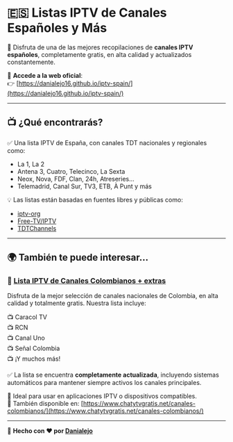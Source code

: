 # 🇪🇸 Listas IPTV de Canales Españoles y Más

🎉 Disfruta de una de las mejores recopilaciones de **canales IPTV españoles**, completamente gratis, en alta calidad y actualizados constantemente.

🔗 **Accede a la web oficial**:  
👉 [https://danialejo16.github.io/iptv-spain/](https://danialejo16.github.io/iptv-spain/)

---

## 📺 ¿Qué encontrarás?

✅ Una lista IPTV de España, con canales TDT nacionales y regionales como:

- La 1, La 2  
- Antena 3, Cuatro, Telecinco, La Sexta  
- Neox, Nova, FDF, Clan, 24h, Atreseries...  
- Telemadrid, Canal Sur, TV3, ETB, À Punt y más

💡 Las listas están basadas en fuentes libres y públicas como:

- [iptv-org](https://github.com/iptv-org/iptv)  
- [Free-TV/IPTV](https://github.com/Free-TV/IPTV/blob/master/lists/spain.md)  
- [TDTChannels](https://www.tdtchannels.com/)

---

## 🌍 También te puede interesar...

### 🎉 [**Lista IPTV de Canales Colombianos** + extras](https://danialejo16.github.io/iptvcolombia/)

Disfruta de la mejor selección de canales nacionales de Colombia, en alta calidad y totalmente gratis. Nuestra lista incluye:

📺 Caracol TV  
📺 RCN  
📺 Canal Uno  
📺 Señal Colombia  
📺 ¡Y muchos más!

✅ La lista se encuentra **completamente actualizada**, incluyendo sistemas automáticos para mantener siempre activos los canales principales.

🔗 Ideal para usar en aplicaciones IPTV o dispositivos compatibles.  
🔗 También disponible en: [https://www.chatytvgratis.net/canales-colombianos/](https://www.chatytvgratis.net/canales-colombianos/)

---

📌 **Hecho con ❤️ por [Danialejo](https://github.com/danialejo16)**
